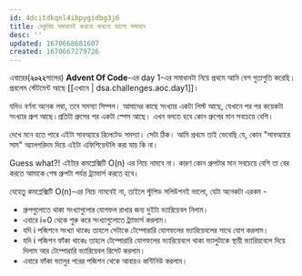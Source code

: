 ```yaml
---
id: 4dcitdkqnl4ibpygidbg3j6
title: বেকুবিয় সমাধানই কখনো কখনো ভালো সমাধান
desc: ''
updated: 1670668681607
created: 1670667279726
---
```

এবারের(**২০২২**সালের) **Advent Of Code**-এর day 1-এর সমাধানটা নিয়ে প্রথমে আমি বেশ গুতাগুতি করেছি। প্রবলেম স্টেটমেন্ট আছে [[এখানে | dsa.challenges.aoc.day1]]।

যদিও বর্ণনা অনেক লম্বা, তবে সমস্যা সিম্পল। আমাদের কাছে সংখ্যার একটা লিস্ট আছে, যেখানে পর পর কয়েকটা সংখ্যার গ্রুপ আছে।প্রতিটা গ্রুপের পর একটা স্পেস আছে। এখন বলতে হবে কোন গ্রুপের মান সবচেয়ে বেশি।

দেখে মনে হতে পারে এইটা সাবঅ্যারে রিলেটেড সমস্যা। সেটা ঠিক। আমি প্রথমে তাই ভেবেছি যে, কোন "সাবঅ্যারে সাম" অ্যালগরিদম দিয়ে এইটা এফিশিয়েন্টলি করা যায় কি না।

Guess what?! এইটার কমপ্লেক্সিটি O(n) এর নিচে নামবে না। কারণ কোন গ্রুপটার মান সবচেয়ে বেশি তা বের করতে আমাকে শেষ গ্রুপটা পর্যন্ত ট্র্যাভার্স করতে হবে। 

যেহেতু কমপ্লেক্সিটি O(n)-এর নিচে নামবেই না, তাইলে স্টুপিড সলিউশনই ভালো, যেটা অনেকটা এরকম - 
* গ্রুপগুলোতে থাকা সংখ্যাগুলোর যোগফল রাখার জন্য দুইটা ভ্যারিয়েবল নিলাম।
* এবারে i=0 থেকে শুরু করে সংখ্যাগুলোতে ট্র্যাভার্স করলাম।
* যদি i পজিশনে সংখ্যা থাকেঃ তাহলে সেটাকে টেম্পোরারি যোগফলের ভ্যারিয়েবলের সাথে যোগ করলাম।
* যদি i পজিশন ফাঁকা থাকেঃ তাহলে টেম্পোরারি যোগফলের ভ্যারিয়েবলে থাকা ভ্যালুটাকে স্থায়ী ভ্যারিয়বেলে দিয়ে দিলাম আর টেম্পোরারি ভ্যারিয়েবল রিসেট করলাম।
* এবারে ফাঁকা ভ্যালুর পরের পজিশন থেকে আবারও কন্টিনিউ করলাম।



